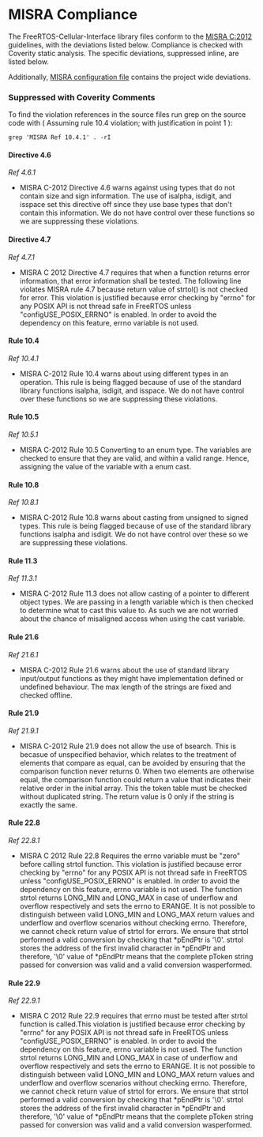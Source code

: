 # MISRA Compliance

The FreeRTOS-Cellular-Interface library files conform to the [MISRA C:2012](https://www.misra.org.uk/MISRAHome/MISRAC2012/tabid/196/Default.aspx)
guidelines, with the deviations listed below. Compliance is checked with Coverity static analysis.
The specific deviations, suppressed inline, are listed below.

Additionally, [MISRA configuration file](https://github.com/FreeRTOS/FreeRTOS-Cellular-Interface/blob/main/tools/coverity/misra.config) contains the project wide deviations.

### Suppressed with Coverity Comments
To find the violation references in the source files run grep on the source code
with ( Assuming rule 10.4 violation; with justification in point 1 ):
```
grep 'MISRA Ref 10.4.1' . -rI
```

#### Directive 4.6
_Ref 4.6.1_

- MISRA C-2012 Directive 4.6 warns against using types that do not contain size
    and sign information. The use of isalpha, isdigit, and isspace set this directive
    off since they use base types that don't contain this information. We do not have
    control over these functions so we are suppressing these violations.

#### Directive 4.7
_Ref 4.7.1_

- MISRA C 2012 Directive 4.7 requires that when a function returns error information,
    that error information shall be tested. The following line violates MISRA rule 4.7
    because return value of strtol() is not checked for error. This violation is
    justified because error checking by "errno" for any POSIX API is not thread
    safe in FreeRTOS unless "configUSE_POSIX_ERRNO" is enabled. In order to avoid the
    dependency on this feature, errno variable is not used.

#### Rule 10.4
_Ref 10.4.1_

- MISRA C-2012 Rule 10.4 warns about using different types in an operation.
    This rule is being flagged because of use of the standard library functions
    isalpha, isdigit, and isspace. We do not have control over these functions so we
    are suppressing these violations.

#### Rule 10.5
_Ref 10.5.1_

- MISRA C-2012 Rule 10.5 Converting to an enum type. The variables
    are checked to ensure that they are valid, and within a valid range.
    Hence, assigning the value of the variable with a enum cast.

#### Rule 10.8
_Ref 10.8.1_

- MISRA C-2012 Rule 10.8 warns about casting from unsigned to signed types.
    This rule is being flagged because of use of the standard library functions
    isalpha and isdigit. We do not have control over these so we are suppressing
    these violations.

#### Rule 11.3
_Ref 11.3.1_

- MISRA C-2012 Rule 11.3 does not allow casting of a pointer to different object types.
    We are passing in a length variable which is then checked to determine what to
    cast this value to. As such we are not worried about the chance of
    misaligned access when using the cast variable.

#### Rule 21.6
_Ref 21.6.1_

- MISRA C-2012 Rule 21.6 warns about the use of standard library input/output
    functions as they might have implementation defined or undefined
    behaviour. The max length of the strings are fixed and checked offline.

#### Rule 21.9
_Ref 21.9.1_ 

- MISRA C-2012 Rule 21.9 does not allow the use of bsearch. This is becasue of
    unspecified behavior, which relates to the treatment of elements that compare as
    equal, can be avoided by ensuring that the comparison function never returns 0.
    When two elements are otherwise equal, the comparison function could
    return a value that indicates their relative order in the initial array.
    This the token table must be checked without duplicated string. The return value
    is 0 only if the string is exactly the same.

#### Rule 22.8
_Ref 22.8.1_

- MISRA C 2012 Rule 22.8 Requires the errno variable must be "zero" before calling
    strtol function. This violation is justified because error checking by "errno"
    for any POSIX API is not thread safe in FreeRTOS unless "configUSE_POSIX_ERRNO"
    is enabled. In order to avoid the dependency on this feature, errno variable is
    not used.  The function strtol returns LONG_MIN and LONG_MAX in case of underflow
    and overflow respectively and sets the errno to ERANGE. It is not possible to
    distinguish between valid LONG_MIN and LONG_MAX return values and underflow and
    overflow scenarios without checking errno. Therefore, we cannot check return value
    of strtol for errors. We ensure that strtol performed a valid conversion by
    checking that *pEndPtr is '\0'. strtol stores the address of the first invalid
    character in *pEndPtr and therefore, '\0' value of *pEndPtr means that the complete
    pToken string passed for conversion was valid and a valid conversion wasperformed.

#### Rule 22.9
_Ref 22.9.1_

- MISRA C 2012 Rule 22.9 requires that errno must be tested after strtol function is
    called.This violation is justified because error checking by "errno"
    for any POSIX API is not thread safe in FreeRTOS unless "configUSE_POSIX_ERRNO"
    is enabled. In order to avoid the dependency on this feature, errno variable is
    not used.  The function strtol returns LONG_MIN and LONG_MAX in case of underflow
    and overflow respectively and sets the errno to ERANGE. It is not possible to
    distinguish between valid LONG_MIN and LONG_MAX return values and underflow and
    overflow scenarios without checking errno. Therefore, we cannot check return value
    of strtol for errors. We ensure that strtol performed a valid conversion by
    checking that *pEndPtr is '\0'. strtol stores the address of the first invalid
    character in *pEndPtr and therefore, '\0' value of *pEndPtr means that the complete
    pToken string passed for conversion was valid and a valid conversion wasperformed.